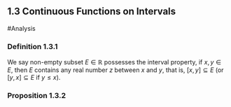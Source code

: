 ## 1.3 Continuous Functions on Intervals
#Analysis 
### Definition 1.3.1
We say  non-empty subset $E\in\mathbb{R}$ possesses the interval property, if $x,y\in E$, then $E$ contains any real number $z$ between $x$ and $y$, that is, $[x,y]\subseteq E$ (or $[y,x]\subseteq E$ if $y\leq x$).

### Proposition 1.3.2
